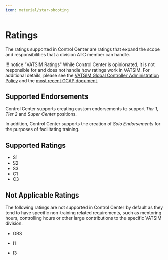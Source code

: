 ```yaml
---
icon: material/star-shooting
---
```


# Ratings

The ratings supported in Control Center are ratings that expand the scope and responsibilities that a division ATC member can handle.

!!! notice "VATSIM Ratings"
    While Control Center is opinionated, it is not responsible for and does not handle how ratings work in VATSIM.
    For additional details, please see the [VATSIM Global Controller Administration Policy][GCAP] and the [most recent GCAP document][GCAP-PDF].

## Supported Endorsements

Control Center supports creating custom endorsements to support *Tier 1*, *Tier 2* and *Super Center* positions.

In addition, Control Center supports the creation of *Solo Endorsements* for the purposes of facilitating training.

## Supported Ratings

<!-- See _includes/abbreviations.md for the definitions of the ratings. -->

- S1
- S2
- S3
- C1
- C3

## Not Applicable Ratings

The following ratings are not supported in Control Center by default as they tend to have specific non-training related requirements, such as mentoring hours, controlling hours or other large contributions to the specific VATSIM division.

- OBS
- I1
- I3

  [GCAP]: https://vatsim.net/docs/policy/global-controller-administration-policy
  [GCAP-PDF]: https://cdn.vatsim.net/policy-documents/GCAP_v1_Release.pdf
